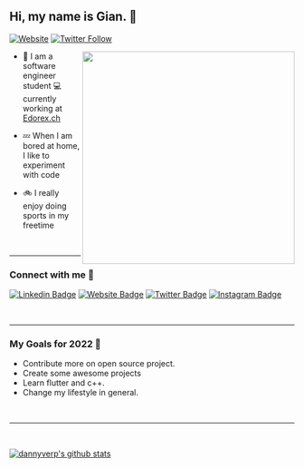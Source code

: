 ## Hi, my name is Gian. 👋
[![Website](https://img.shields.io/website?label=giaenuuu.dev&style=for-the-badge&url=https%3A%2F%2Fgiaenuuu.dev)](https://giaenuuu.dev/)
[![Twitter Follow](https://img.shields.io/twitter/follow/giaenuuu?color=1DA1F2&logo=twitter&style=for-the-badge)](https://twitter.com/intent/follow?original_referer=https%3A%2F%2Fgithub.com%2Fxgiaenuuu&screen_name=giaenuuu)

<a href="https://app.daily.dev/giaenuuu"><img align="right" width="375" alt="" src="https://github.com/xgiaenuuu/xgiaenuuu/blob/master/devcard.svg" /></a>

- 📌 I am a software engineer student 💻 currently working at [Edorex.ch](https://edorex.ch)

- 💤 When I am bored at home, I like to experiment with code

- 🚲 I really enjoy doing sports in my freetime

<br />

---

### Connect with me 🔌
[![Linkedin Badge](https://img.shields.io/badge/-LinkedIn-0e76a8?style=flat-square&logo=Linkedin&logoColor=white)](https://linkedin.com/in/https://www.linkedin.com/in/gian-r-717255217/)
[![Website Badge](https://img.shields.io/badge/Website-3b5998?style=flat-square&logo=google-chrome&logoColor=white)](https://giaenuuu.dev/)
[![Twitter Badge](https://img.shields.io/badge/-Twitter-00acee?style=flat-square&logo=Twitter&logoColor=white)](https://twitter.com/iampavangandhi)
[![Instagram Badge](https://img.shields.io/badge/-Instagram-e4405f?style=flat-square&logo=Instagram&logoColor=white)](https://instagram.com/gnu._/)

<br />

---

### My Goals for 2022 🚀
* Contribute more on open source project.
* Create some awesome projects
* Learn flutter and c++.
* Change my lifestyle in general.

<br />

---

<br />

[![dannyverp's github stats](https://github-readme-stats.vercel.app/api?username=xgiaenuuu&show_icons=true&theme=dark)](https://github.com/xgiaenuuu/)



